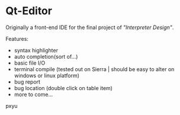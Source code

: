 Qt-Editor
=========

Originally a front-end IDE for the final project of *"Interpreter Design"*.

Features:

+ syntax highlighter
+ auto completion(sort of...)
+ basic file I/O
+ terminal compile (tested out on Sierra | should be easy to alter on windows or linux platform)
+ bug report
+ bug location (double click on table item)
+ more to come...



pxyu
